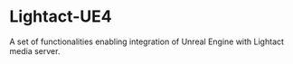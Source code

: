 # Lightact-UE4
A set of functionalities enabling integration of Unreal Engine with Lightact media server.
